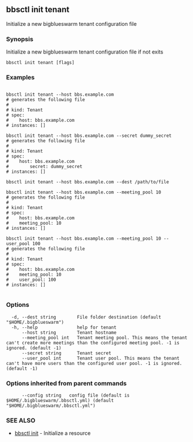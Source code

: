 ## bbsctl init tenant

Initialize a new bigblueswarm tenant configuration file

### Synopsis

Initialize a new bigblueswarm tenant configuration file if not exits

```
bbsctl init tenant [flags]
```

### Examples

```

bbsctl init tenant --host bbs.example.com
# generates the following file
#
# kind: Tenant
# spec:
#    host: bbs.example.com
# instances: []

bbsctl init tenant --host bbs.example.com --secret dummy_secret
# generates the following file
#
# kind: Tenant
# spec:
#    host: bbs.example.com
#		 secret: dummy_secret
# instances: []

bbsctl init tenant --host bbs.example.com --dest /path/to/file

bbsctl init tenant --host bbs.example.com --meeting_pool 10
# generates the following file
#
# kind: Tenant
# spec:
#    host: bbs.example.com
#    meeting_pool: 10
# instances: []

bbsctl init tenant --host bbs.example.com --meeting_pool 10 --user_pool 100
# generates the following file
#
# kind: Tenant
# spec:
#    host: bbs.example.com
#    meeting_pool: 10
#    user_pool: 100
# instances: []
	
```

### Options

```
  -d, --dest string        File folder destination (default "$HOME/.bigblueswarm")
  -h, --help               help for tenant
      --host string        Tenant hostname
      --meeting_pool int   Tenant meeting pool. This means the tenant can't create more meetings than the configured meeting pool. -1 is ignored. (default -1)
      --secret string      Tenant secret
      --user_pool int      Tenant user pool. This means the tenant can't have more users than the configured user pool. -1 is ignored. (default -1)
```

### Options inherited from parent commands

```
      --config string   config file (default is $HOME/.bigblueswarm/.bbsctl.yml) (default "$HOME/.bigblueswarm/.bbsctl.yml")
```

### SEE ALSO

* [bbsctl init](bbsctl_init.md)	 - Initialize a resource

